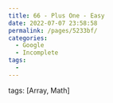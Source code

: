```yaml
---
title: 66 - Plus One - Easy
date: 2022-07-07 23:58:58
permalink: /pages/5233bf/
categories:
  - Google
  - Incomplete
tags:
  - 
---
```

tags: [Array, Math]